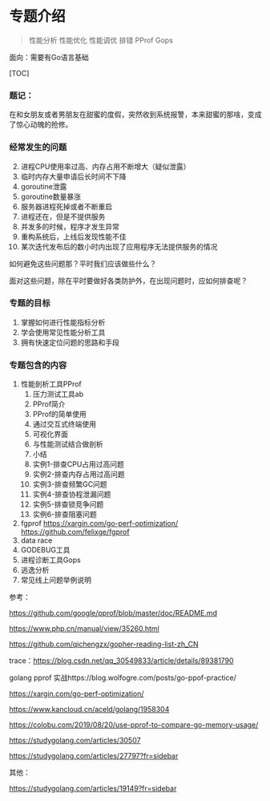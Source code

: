 # 专题介绍

> 性能分析  性能优化 性能调优 排错 PProf Gops 



面向：需要有Go语言基础



[TOC]

### 题记：

在和女朋友或者男朋友在甜蜜的度假，突然收到系统报警，本来甜蜜的那啥，变成了惊心动魄的抢修。

### 经常发生的问题

2. 进程CPU使用率过高、内存占用不断增大（疑似泄露）
3. 临时内存大量申请后长时间不下降
4. goroutine泄露
4. goroutine数量暴涨
5. 服务器进程死掉或者不断重启
6. 进程还在，但是不提供服务
7. 并发多的时候，程序才发生异常
8. 重构系统后，上线后发现性能不佳
9. 某次迭代发布后的数小时内出现了应用程序无法提供服务的情况

如何避免这些问题那？平时我们应该做些什么？

面对这些问题，除在平时要做好各类防护外，在出现问题时，应如何排查呢？

### 专题的目标

1. 掌握如何进行性能指标分析
2. 学会使用常见性能分析工具
3. 拥有快速定位问题的思路和手段

### 专题包含的内容

1. 性能剖析工具PProf
   	1. 压力测试工具ab
    2. PProf简介
    3. PProf的简单使用
    4. 通过交互式终端使用
    5. 可视化界面
    6. 与性能测试结合做剖析
    7. 小结
    8. 实例1-排查CPU占用过高问题
    9. 实例2-排查内存占用过高问题
    10. 实例3-排查频繁GC问题
    11. 实例4-排查协程泄漏问题
    12. 实例5-排查锁竞争问题
    13. 实例6-排查阻塞问题
2. fgprof   https://xargin.com/go-perf-optimization/  https://github.com/felixge/fgprof
3. data race
4. GODEBUG工具
5. 进程诊断工具Gops
6. 逃逸分析
7. 常见线上问题举例说明





参考：

https://github.com/google/pprof/blob/master/doc/README.md

https://www.php.cn/manual/view/35260.html

https://github.com/qichengzx/gopher-reading-list-zh_CN





trace：https://blog.csdn.net/qq_30549833/article/details/89381790

golang pprof 实战https://blog.wolfogre.com/posts/go-ppof-practice/



https://xargin.com/go-perf-optimization/





https://www.kancloud.cn/aceld/golang/1958304



https://colobu.com/2019/08/20/use-pprof-to-compare-go-memory-usage/





https://studygolang.com/articles/30507



https://studygolang.com/articles/27797?fr=sidebar





其他：

https://studygolang.com/articles/19149?fr=sidebar